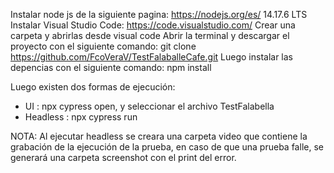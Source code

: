 Instalar node js de la siguiente pagina: https://nodejs.org/es/ 14.17.6 LTS
Instalar Visual Studio Code: https://code.visualstudio.com/ 
Crear una carpeta y abrirlas desde visual code
Abrir la terminal y descargar el proyecto con el siguiente comando: git clone https://github.com/FcoVeraV/TestFalaballeCafe.git
Luego instalar las depencias con el siguiente comando: npm install

Luego existen dos formas de ejecución:
- UI        : npx cypress open, y seleccionar el archivo TestFalabella
- Headless  : npx cypress run

NOTA: Al ejecutar headless se creara una carpeta video que contiene la grabación de la ejecución de la prueba, en caso de que una prueba falle, se generará una carpeta screenshot con el print del error.